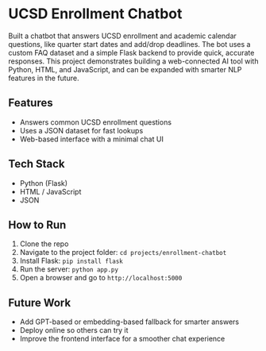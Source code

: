 # UCSD Enrollment Chatbot

Built a chatbot that answers UCSD enrollment and academic calendar questions, like quarter start dates and add/drop deadlines. The bot uses a custom FAQ dataset and a simple Flask backend to provide quick, accurate responses. This project demonstrates building a web-connected AI tool with Python, HTML, and JavaScript, and can be expanded with smarter NLP features in the future.

## Features
- Answers common UCSD enrollment questions
- Uses a JSON dataset for fast lookups
- Web-based interface with a minimal chat UI

## Tech Stack
- Python (Flask)
- HTML / JavaScript
- JSON

## How to Run
1. Clone the repo
2. Navigate to the project folder: `cd projects/enrollment-chatbot`
3. Install Flask: `pip install flask`
4. Run the server: `python app.py`
5. Open a browser and go to `http://localhost:5000`

## Future Work
- Add GPT-based or embedding-based fallback for smarter answers
- Deploy online so others can try it
- Improve the frontend interface for a smoother chat experience

